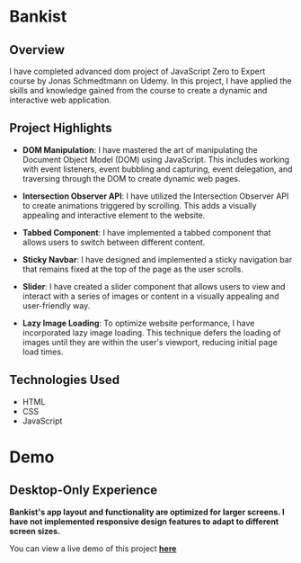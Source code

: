 # Bankist
## Overview

I have completed advanced dom project of JavaScript Zero to Expert course by Jonas Schmedtmann on Udemy. In this project, I have applied the skills and knowledge gained from the course to create a dynamic and interactive web application.

## Project Highlights

- **DOM Manipulation**: I have mastered the art of manipulating the Document Object Model (DOM) using JavaScript. This includes working with event listeners, event bubbling and capturing, event delegation, and traversing through the DOM to create dynamic web pages.

- **Intersection Observer API**: I have utilized the Intersection Observer API to create animations triggered by scrolling. This adds a visually appealing and interactive element to the website.

- **Tabbed Component**: I have implemented a tabbed component that allows users to switch between different content.

- **Sticky Navbar**: I have designed and implemented a sticky navigation bar that remains fixed at the top of the page as the user scrolls.

- **Slider**: I have created a slider component that allows users to view and interact with a series of images or content in a visually appealing and user-friendly way.

- **Lazy Image Loading**: To optimize website performance, I have incorporated lazy image loading. This technique defers the loading of images until they are within the user's viewport, reducing initial page load times.

## Technologies Used

- HTML
- CSS
- JavaScript


# Demo
## Desktop-Only Experience
**Bankist's app layout and functionality are optimized for larger screens. I have not implemented responsive design features to adapt to different screen sizes.**

You can view a live demo of this project **[here](https://bankist-app-jonas.netlify.app/)**


